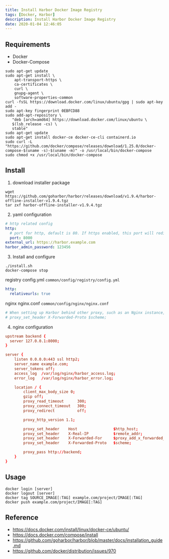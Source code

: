 ```yaml
---
title: Install Harbor Docker Image Registry
tags: [Docker, Harbor]
description: Install Harbor Docker Image Registry
date: 2020-01-04 12:46:05
---
```


## Requirements

- Docker
- Docker-Compose

```shell
sudo apt-get update
sudo apt-get install \
    apt-transport-https \
    ca-certificates \
    curl \
    gnupg-agent \
    software-properties-common
curl -fsSL https://download.docker.com/linux/ubuntu/gpg | sudo apt-key add -
sudo apt-key fingerprint 0EBFCD88
sudo add-apt-repository \
   "deb [arch=amd64] https://download.docker.com/linux/ubuntu \
   $(lsb_release -cs) \
   stable"
sudo apt-get update
sudo apt-get install docker-ce docker-ce-cli containerd.io
sudo curl -L "https://github.com/docker/compose/releases/download/1.25.0/docker-compose-$(uname -s)-$(uname -m)" -o /usr/local/bin/docker-compose
sudo chmod +x /usr/local/bin/docker-compose
```

## Install

1. download installer package

```shell
wget https://github.com/goharbor/harbor/releases/download/v1.9.4/harbor-offline-installer-v1.9.4.tgz
tar zxf harbor-offline-installer-v1.9.4.tgz
```

2. yaml configuration

```yaml
# http related config
http:
  # port for http, default is 80. If https enabled, this port will redirect to https port
  port: 8000
external_url: https://harbor.example.com
harbor_admin_password: 123456
```

3. Install and configure

```shell
./install.sh
docker-compose stop
```

registry config.yml `common/config/registry/config.yml`

```yml
http:
  relativeurls: true
```

nginx nginx.conf `common/config/nginx/nginx.conf`

```conf
# When setting up Harbor behind other proxy, such as an Nginx instance, remove the below line if the proxy already has similar settings.
# proxy_set_header X-Forwarded-Proto $scheme;
```


4. nginx configuration

```conf
upstream backend {
  server 127.0.0.1:8000;
}

server {
    listen 0.0.0.0:443 ssl http2;
    server_name example.com;
    server_tokens off;
    access_log  /var/log/nginx/harbor_access.log;
    error_log   /var/log/nginx/harbor_error.log;

    location / {
        client_max_body_size 0;
        gzip off;
        proxy_read_timeout      300;
        proxy_connect_timeout   300;
        proxy_redirect          off;

        proxy_http_version 1.1;

        proxy_set_header    Host                $http_host;
        proxy_set_header    X-Real-IP           $remote_addr;
        proxy_set_header    X-Forwarded-For     $proxy_add_x_forwarded_for;
        proxy_set_header    X-Forwarded-Proto   $scheme;

        proxy_pass http://backend;
    }
}
```

## Usage

```shell
docker login [server]
docker logout [server]
docker tag SOURCE_IMAGE[:TAG] example.com/project/IMAGE[:TAG]
docker push example.com/project/IMAGE[:TAG]
```


## Reference

- https://docs.docker.com/install/linux/docker-ce/ubuntu/
- https://docs.docker.com/compose/install
- https://github.com/goharbor/harbor/blob/master/docs/installation_guide.md
- https://github.com/docker/distribution/issues/970